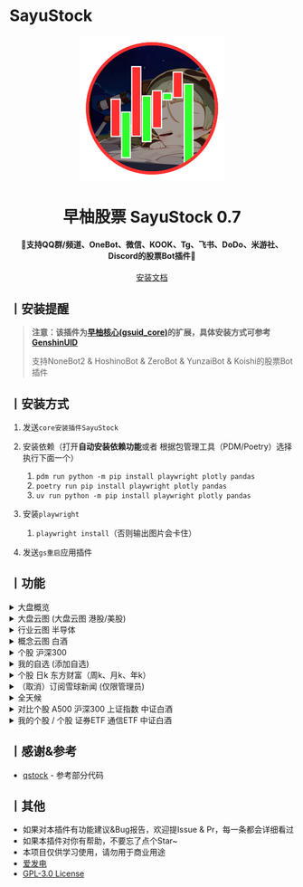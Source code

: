 # SayuStock

<p align="center">
  <a href="https://github.com/KimigaiiWuyi/SayuStock"><img src="./ICON.png" width="256" height="256" alt="SayuStock"></a>
</p>
<h1 align = "center">早柚股票 SayuStock 0.7</h1>
<h4 align = "center">🚧支持QQ群/频道、OneBot、微信、KOOK、Tg、飞书、DoDo、米游社、Discord的股票Bot插件🚧</h4>
<div align = "center">
        <a href="http://docs.gsuid.gbots.work/#/" target="_blank">安装文档</a>
</div>



## 丨安装提醒

> **注意：该插件为[早柚核心(gsuid_core)](https://github.com/Genshin-bots/gsuid_core)的扩展，具体安装方式可参考[GenshinUID](https://github.com/KimigaiiWuyi/GenshinUID)**
>
> 支持NoneBot2 & HoshinoBot & ZeroBot & YunzaiBot & Koishi的股票Bot插件

## 丨安装方式
1. 发送`core安装插件SayuStock`
2. 安装依赖（打开**自动安装依赖功能**或者 根据包管理工具（PDM/Poetry）选择执行下面一个）
   1. `pdm run python -m pip install playwright plotly pandas`
   2. `poetry run pip install playwright plotly pandas` 
   3. `uv run python -m pip install playwright plotly pandas`
3. 安装`playwright`
   1. `playwright install`（否则输出图片会卡住）

4. 发送`gs重启`应用插件

## 丨功能

<details><summary>大盘概览</summary><p>
<a><img src="https://s2.loli.net/2025/01/22/GCip3KMlLjASnsV.jpg"></a>
</p></details>

<details><summary>大盘云图 (大盘云图 港股/美股)</summary><p>
<a><img src="https://s2.loli.net/2024/11/26/qvMG1ers7pITSUZ.jpg"></a>
</p></details>

<details><summary>行业云图 半导体</summary><p>
<a><img src="https://s2.loli.net/2025/01/22/vsUthKeZk3TEfxR.png"></a>
</p></details>

<details><summary>概念云图 白酒</summary><p>
<a><img src="https://s2.loli.net/2025/01/22/vsUthKeZk3TEfxR.png"></a>
</p></details>

<details><summary>个股 沪深300</summary><p>
<a><img src="https://s2.loli.net/2025/08/04/AQPOKB9T2WwU5sf.png"></a>
</p></details>

<details><summary>我的自选 (添加自选)</summary><p>
<a><img src="https://s2.loli.net/2025/02/23/k1AOeTfxtPZHluo.jpg"></a>
</p></details>

<details><summary>个股 日k 东方财富（周k、月k、年k）</summary><p>
<a><img src="https://s2.loli.net/2025/05/16/Mlz5qEyKBe16SdR.png"></a>
</p></details>

<details><summary>（取消）订阅雪球新闻    (仅限管理员)</summary><p>
<a><img src="https://s2.loli.net/2025/05/16/HcW6g9QCU5A43xP.png"></a>
</p></details>

<details><summary>全天候</summary><p>
<a><img src="https://s2.loli.net/2025/05/25/VyfSRYspEJDHuUv.jpg"></a>
</p></details>

<details><summary>对比个股 A500 沪深300 上证指数 中证白酒</summary><p>
<a><img src="https://s2.loli.net/2025/06/02/a41cqb2rGzTvSWy.png"></a>
</p></details>

<details><summary>我的个股 / 个股 证券ETF 通信ETF 中证白酒</summary><p>
<a><img src="https://s2.loli.net/2025/09/05/P6U8wCLFGrkfI9p.png"></a>
</p></details>


## 丨感谢&参考

- [qstock](https://github.com/tkfy920/qstock) - 参考部分代码

## 丨其他

+ 如果对本插件有功能建议&Bug报告，欢迎提Issue & Pr，每一条都会详细看过
+ 如果本插件对你有帮助，不要忘了点个Star~
+ 本项目仅供学习使用，请勿用于商业用途
+ [爱发电](https://afdian.com/a/KimigaiiWuyi)
+ [GPL-3.0 License](https://github.com/KimigaiiWuyi/SayuStock/blob/master/LICENSE)
